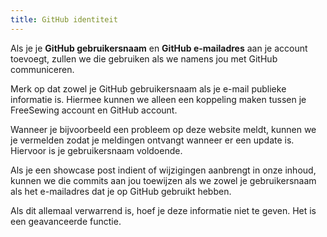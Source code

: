 ```yaml
---
title: GitHub identiteit
---
```


Als je je **GitHub gebruikersnaam** en **GitHub e-mailadres** aan je account toevoegt, zullen we die gebruiken als we namens jou met GitHub communiceren.

Merk op dat zowel je GitHub gebruikersnaam als je e-mail publieke informatie is. Hiermee kunnen we alleen een koppeling maken tussen je FreeSewing account en GitHub account.

Wanneer je bijvoorbeeld een probleem op deze website meldt, kunnen we je vermelden zodat je meldingen ontvangt wanneer er een update is. Hiervoor is je gebruikersnaam voldoende.

Als je een showcase post indient of wijzigingen aanbrengt in onze inhoud, kunnen we die commits aan jou toewijzen als we zowel je gebruikersnaam als het e-mailadres dat je op GitHub gebruikt hebben.

<Note compact>Als dit allemaal verwarrend is, hoef je deze informatie niet te geven. Het is een geavanceerde functie.</Note>

